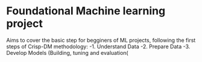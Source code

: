# Foundational Machine learning project
Aims to cover the basic step for begginers of ML projects, following the first steps of Crisp-DM methodology:
-1. Understand Data
-2. Prepare Data
-3. Develop Models (Building, tuning and evaluation(

